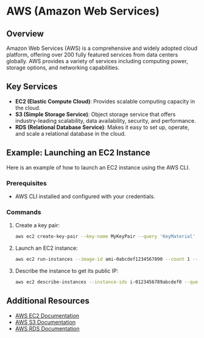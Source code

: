 # AWS (Amazon Web Services)

## Overview
Amazon Web Services (AWS) is a comprehensive and widely adopted cloud platform, offering over 200 fully featured services from data centers globally. AWS provides a variety of services including computing power, storage options, and networking capabilities.

## Key Services
- **EC2 (Elastic Compute Cloud)**: Provides scalable computing capacity in the cloud.
- **S3 (Simple Storage Service)**: Object storage service that offers industry-leading scalability, data availability, security, and performance.
- **RDS (Relational Database Service)**: Makes it easy to set up, operate, and scale a relational database in the cloud.

## Example: Launching an EC2 Instance
Here is an example of how to launch an EC2 instance using the AWS CLI.

### Prerequisites
- AWS CLI installed and configured with your credentials.

### Commands
1. Create a key pair:
    ```sh
    aws ec2 create-key-pair --key-name MyKeyPair --query 'KeyMaterial' --output text > MyKeyPair.pem
    ```

2. Launch an EC2 instance:
    ```sh
    aws ec2 run-instances --image-id ami-0abcdef1234567890 --count 1 --instance-type t2.micro --key-name MyKeyPair --security-group-ids sg-0123456789abcdef0 --subnet-id subnet-0123456789abcdef0
    ```

3. Describe the instance to get its public IP:
    ```sh
    aws ec2 describe-instances --instance-ids i-0123456789abcdef0 --query 'Reservations[*].Instances[*].PublicIpAddress' --output text
    ```

## Additional Resources
- [AWS EC2 Documentation](https://docs.aws.amazon.com/ec2/)
- [AWS S3 Documentation](https://docs.aws.amazon.com/s3/)
- [AWS RDS Documentation](https://docs.aws.amazon.com/rds/)